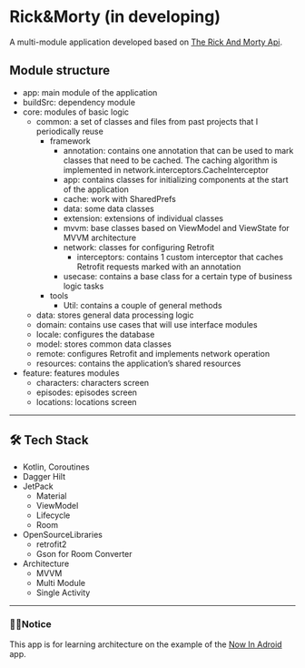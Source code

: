 # Rick&Morty (in developing)
A multi-module application developed based on [The Rick And Morty Api](https://rickandmortyapi.com).

## Module structure
- app: main module of the application
- buildSrc: dependency module
- core: modules of basic logic
    - common: a set of classes and files from past projects that I periodically reuse
        - framework
            - annotation: contains one annotation that can be used to mark classes that need to be cached. The caching algorithm is implemented in network.interceptors.CacheInterceptor
            - app: contains classes for initializing components at the start of the application
            - cache: work with SharedPrefs
            - data: some data classes
            - extension: extensions of individual classes
            - mvvm: base classes based on ViewModel and ViewState for MVVM architecture
            - network: classes for configuring Retrofit
                - interceptors: contains 1 custom interceptor that caches Retrofit requests marked with an annotation
            - usecase: contains a base class for a certain type of business logic tasks
        - tools
            - Util: contains a couple of general methods
    - data: stores general data processing logic
    - domain: contains use cases that will use interface modules
    - locale: configures the database
    - model: stores common data classes
    - remote: configures Retrofit and implements network operation
    - resources: contains the application’s shared resources
- feature: features modules
    - characters: characters screen
    - episodes: episodes screen
    - locations: locations screen
-----
## 🛠 Tech Stack
- Kotlin, Coroutines
- Dagger Hilt
- JetPack
  - Material
  - ViewModel
  - Lifecycle
  - Room
- OpenSourceLibraries
  - retrofit2
  - Gson for Room Converter
- Architecture
  - MVVM
  - Multi Module
  - Single Activity
-----
### 👨‍💻Notice
This app is for learning architecture on the example of the [Now In Adroid](https://github.com/android/nowinandroid/tree/main) app.
